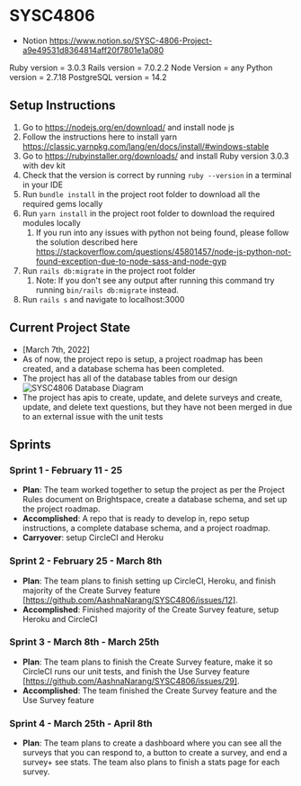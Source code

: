 
# SYSC4806
- Notion https://www.notion.so/SYSC-4806-Project-a9e49531d8364814aff20f7801e1a080

Ruby version = 3.0.3
Rails version = 7.0.2.2
Node Version = any 
Python version = 2.7.18
PostgreSQL version = 14.2

## Setup Instructions
1. Go to https://nodejs.org/en/download/ and install node js
2. Follow the instructions here to install yarn https://classic.yarnpkg.com/lang/en/docs/install/#windows-stable
3. Go to https://rubyinstaller.org/downloads/ and install Ruby version 3.0.3 with dev kit
4. Check that the version is correct by running `ruby --version` in a terminal in your IDE
5. Run `bundle install` in the project root folder to download all the required gems locally
6. Run `yarn install` in the project root folder to download the required modules locally
    1. If you run into any issues with python not being found, please follow the solution described here https://stackoverflow.com/questions/45801457/node-js-python-not-found-exception-due-to-node-sass-and-node-gyp
7. Run `rails db:migrate` in the project root folder
    1. Note: If you don't see any output after running this command try running `bin/rails db:migrate` instead. 
8. Run `rails s` and navigate to localhost:3000

## Current Project State
- [March 7th, 2022]
- As of now, the project repo is setup, a project roadmap has been created, and a database schema has been completed.
- The project has all of the database tables from our design
![SYSC4806 Database Diagram](https://user-images.githubusercontent.com/46693188/157083897-56cc62a5-d83e-4f1f-9736-e3ae6a6e06b2.png)
- The project has apis to create, update, and delete surveys and create, update, and delete text questions, but they have not been merged in due to an external issue with the unit tests

## Sprints
### Sprint 1 - February 11 - 25
- **Plan**: The team worked together to setup the project as per the Project Rules document on Brightspace, create a database schema, and set up the project roadmap.
- **Accomplished**: A repo that is ready to develop in, repo setup instructions, a complete database schema, and a project roadmap. 
- **Carryover**: setup CircleCI and Heroku

### Sprint 2 - February 25 - March 8th
- **Plan**: The team plans to finish setting up CircleCI, Heroku, and finish majority of the Create Survey feature [https://github.com/AashnaNarang/SYSC4806/issues/12]. 
- **Accomplished**: Finished majority of the Create Survey feature, setup Heroku and CircleCI

### Sprint 3 - March 8th - March 25th
- **Plan**: The team plans to finish the Create Survey feature, make it so CircleCI runs our unit tests, and finish the Use Survey feature  [https://github.com/AashnaNarang/SYSC4806/issues/29].
- **Accomplished**: The team finished the Create Survey feature and the Use Survey feature

### Sprint 4 - March 25th - April 8th
- **Plan**: The team plans to create a dashboard where you can see all the surveys that you can respond to, a button to create a survey, and end a survey+ see stats. The team also plans to finish a stats page for each survey.
